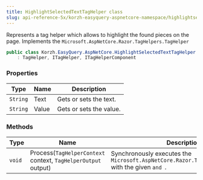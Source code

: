 ```yaml
---
title: HighlightSelectedTextTagHelper class
slug: api-reference-5x/korzh-easyquery-aspnetcore-namespace/highlightselectedtexttaghelper-class
---
```


Represents a tag helper which allows to highlight the found pieces on the page.  Implements the `Microsoft.AspNetCore.Razor.TagHelpers.TagHelper`
```csharp
public class Korzh.EasyQuery.AspNetCore.HighlightSelectedTextTagHelper
    : TagHelper, ITagHelper, ITagHelperComponent

```

### Properties

| Type | Name | Description | 
| --- | --- | --- | 
| `String` | Text | Gets or sets the text. | 
| `String` | Value | Gets or sets the value. | 


### Methods

| Type | Name | Description | 
| --- | --- | --- | 
| `void` | Process(`TagHelperContext` context, `TagHelperOutput` output) | Synchronously executes the `Microsoft.AspNetCore.Razor.TagHelpers.TagHelper` with the given `` and  ``. |